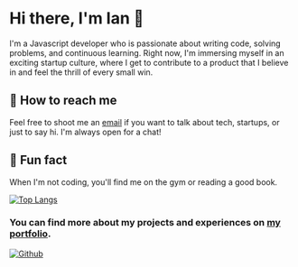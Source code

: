 # Hi there, I'm Ian 👋

I'm a Javascript developer who is passionate about writing code, solving problems, and continuous learning. Right now, I'm immersing myself in an exciting startup culture, where I get to contribute to a product that I believe in and feel the thrill of every small win.

## 🤝 How to reach me

Feel free to shoot me an [email](mailto:ianduhamelhayes@gmail.com) if you want to talk about tech, startups, or just to say hi. I'm always open for a chat!

## 🎯 Fun fact

When I'm not coding, you'll find me on the gym or reading a good book.

[![Top Langs](https://github-readme-stats.vercel.app/api/top-langs/?username=your-username&layout=donut&theme=dark)](https://github.com/anuraghazra/github-readme-stats)

### You can find more about my projects and experiences on [my portfolio](https://www.ianduhamel.vercel.app/).
[![Github](https://img.shields.io/github/followers/Ianduha13?label=follow&style=social)](https://github.com/Ianduha13)
